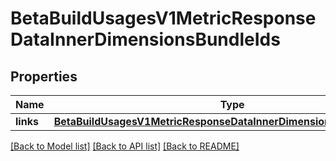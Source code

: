 # BetaBuildUsagesV1MetricResponseDataInnerDimensionsBundleIds

## Properties
Name | Type | Description | Notes
------------ | ------------- | ------------- | -------------
**links** | [**BetaBuildUsagesV1MetricResponseDataInnerDimensionsBundleIdsLinks**](BetaBuildUsagesV1MetricResponseDataInnerDimensionsBundleIdsLinks.md) |  | [optional] 

[[Back to Model list]](../README.md#documentation-for-models) [[Back to API list]](../README.md#documentation-for-api-endpoints) [[Back to README]](../README.md)


